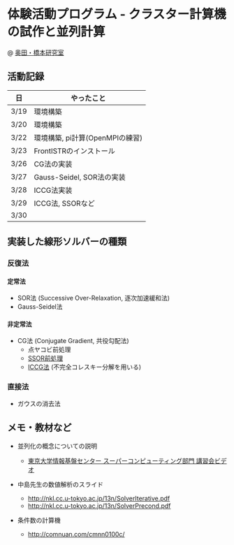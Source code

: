 # 体験活動プログラム - クラスター計算機の試作と並列計算

@ [奥田・橋本研究室](cc.u-tokyo.ac.jp/support/kosyu/materials/1-1.html)


## 活動記録

| 日 | やったこと |
| --- | --- |
| 3/19 | 環境構築 |
| 3/20 | 環境構築 |
| 3/22 | 環境構築, pi計算(OpenMPIの練習) |
| 3/23 | FrontISTRのインストール |
| 3/26 | CG法の実装 |
| 3/27 | Gauss-Seidel, SOR法の実装 |
| 3/28 | ICCG法実装 |
| 3/29 | ICCG法, SSORなど |
| 3/30 |  |

## 実装した線形ソルバーの種類
### 反復法
#### 定常法
* SOR法 (Successive Over-Relaxation, 逐次加速緩和法)
* Gauss-Seidel法

#### 非定常法
* CG法 (Conjugate Gradient, 共役勾配法)
    * 点ヤコビ前処理
    * [SSOR前処理](https://en.wikipedia.org/wiki/Symmetric_successive_over-relaxation)
    * [ICCG法](http://www.slis.tsukuba.ac.jp/~fujisawa.makoto.fu/cgi-bin/wiki/index.php?%C1%B0%BD%E8%CD%FD%C9%D5%A4%AD%B6%A6%CC%F2%B8%FB%C7%DB%CB%A1) (不完全コレスキー分解を用いる)

### 直接法
* ガウスの消去法

## メモ・教材など
* 並列化の概念についての説明
    * [東京大学情報基盤センター スーパーコンピューティング部門 講習会ビデオ](https://www.cc.u-tokyo.ac.jp/support/kosyu/materials.html)

* 中島先生の数値解析のスライド
    * <http://nkl.cc.u-tokyo.ac.jp/13n/SolverIterative.pdf>
    * <http://nkl.cc.u-tokyo.ac.jp/13n/SolverPrecond.pdf>

* 条件数の計算機
    * <http://comnuan.com/cmnn0100c/>
